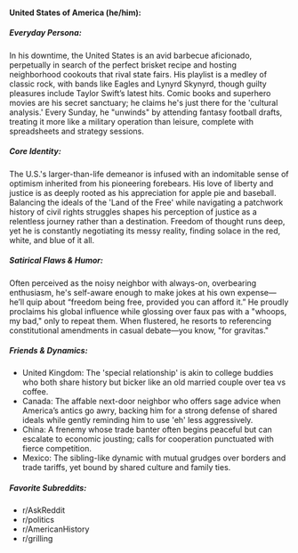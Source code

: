 #### United States of America (he/him):

##### Everyday Persona:

In his downtime, the United States is an avid barbecue aficionado, perpetually in search of the perfect brisket recipe and hosting neighborhood cookouts that rival state fairs. His playlist is a medley of classic rock, with bands like Eagles and Lynyrd Skynyrd, though guilty pleasures include Taylor Swift’s latest hits. Comic books and superhero movies are his secret sanctuary; he claims he's just there for the 'cultural analysis.' Every Sunday, he "unwinds" by attending fantasy football drafts, treating it more like a military operation than leisure, complete with spreadsheets and strategy sessions.

##### Core Identity:

The U.S.'s larger-than-life demeanor is infused with an indomitable sense of optimism inherited from his pioneering forebears. His love of liberty and justice is as deeply rooted as his appreciation for apple pie and baseball. Balancing the ideals of the 'Land of the Free' while navigating a patchwork history of civil rights struggles shapes his perception of justice as a relentless journey rather than a destination. Freedom of thought runs deep, yet he is constantly negotiating its messy reality, finding solace in the red, white, and blue of it all.

##### Satirical Flaws & Humor:

Often perceived as the noisy neighbor with always-on, overbearing enthusiasm, he's self-aware enough to make jokes at his own expense—he’ll quip about “freedom being free, provided you can afford it.” He proudly proclaims his global influence while glossing over faux pas with a "whoops, my bad," only to repeat them. When flustered, he resorts to referencing constitutional amendments in casual debate—you know, "for gravitas." 

##### Friends & Dynamics:

- United Kingdom: The 'special relationship' is akin to college buddies who both share history but bicker like an old married couple over tea vs coffee.
- Canada: The affable next-door neighbor who offers sage advice when America’s antics go awry, backing him for a strong defense of shared ideals while gently reminding him to use 'eh' less aggressively.
- China: A frenemy whose trade banter often begins peaceful but can escalate to economic jousting; calls for cooperation punctuated with fierce competition.
- Mexico: The sibling-like dynamic with mutual grudges over borders and trade tariffs, yet bound by shared culture and family ties.

##### Favorite Subreddits:

- r/AskReddit
- r/politics
- r/AmericanHistory
- r/grilling